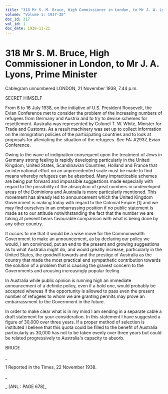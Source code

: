 ```yaml
---
title: "318 Mr S. M. Bruce, High Commissioner in London, to Mr J. A. Lyons, Prime Minister"
volume: "Volume 1: 1937-38"
doc_id: 317
vol_id: 1
doc_date: 1938-11-21
---
```


# 318 Mr S. M. Bruce, High Commissioner in London, to Mr J. A. Lyons, Prime Minister

Cablegram unnumbered LONDON, 21 November 1938, 7.44 p.m.

SECRET HIMSELF

From 6 to 16 July 1938, on the initiative of U.S. President Roosevelt, the Evian Conference met to consider the problem of the increasing numbers of refugees from Germany and Austria and to try to devise schemes for resettlement. Australia was represented by Colonel T. W. White, Minister for Trade and Customs. As a result machinery was set up to collect information on the immigration policies of the participating countries and to look at proposals for alleviating the situation of the refugees. See FA: A2937, Evian Conference.

Owing to the wave of indignation consequent upon the treatment of Jews in Germany strong feeling is rapidly developing particularly in the United Kingdom, United States, Scandinavian Countries, Holland and France that an international effort on an unprecedented scale must be made to find means whereby refugees can be absorbed. Many impracticable schemes are being put forward and impossible suggestions made especially with regard to the possibility of the absorption of great numbers in undeveloped areas of the Dominions and Australia is more particularly mentioned. This movement has already led to announcement which the United Kingdom Government is making today with regard to the Colonial Empire [1] and we may find ourselves in an embarrassing position if no public statement is made as to our attitude notwithstanding the fact that the number we are taking at present bears favourable comparison with what is being done by any other country.

It occurs to me that it would be a wise move for the Commonwealth Government to make an announcement, as by declaring our policy we would, I am convinced, put an end to the present and growing suggestions as to what Australia might do, and would greatly increase, particularly in the United States, the goodwill towards and the prestige of Australia as the country that made the most practical and sympathetic contribution towards the solution of a problem that is causing the gravest concern to the Governments and arousing increasingly popular feeling.

In Australia while public opinion is running high an immediate announcement of a definite policy, even if a bold one, would probably be accepted whereas if the opportunity is allowed to pass even the present number of refugees to whom we are granting permits may prove an embarrassment to the Government in the future.

In order to make clear what is in my mind I am sending in a separate cable a draft statement for your consideration. In this statement I have suggested a figure of 30,000 over three years. If a proper method of selection is instituted I believe that this quota could be filled to the benefit of Australia particularly as 30,000 has not to be taken evenly over three years but could be related progressively to Australia's capacity to absorb.

BRUCE

_

1 Reported in the Times, 22 November 1938.

_

_ [ANL : PAGE 678]_
